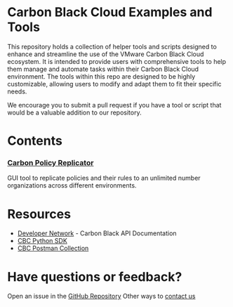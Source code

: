 # Carbon Black Cloud Examples and Tools

This repository holds a collection of helper tools and scripts designed to enhance and streamline the use of the VMware Carbon Black Cloud ecosystem. It is intended to provide users with comprehensive tools to help them manage and automate tasks within their Carbon Black Cloud environment. The tools within this repo are designed to be highly customizable, allowing users to modify and adapt them to fit their specific needs.

We encourage you to submit a pull request if you have a tool or script that would be a valuable addition to our repository.

# Contents

### [Carbon Policy Replicator](https://github.com/cbcommunity/cbc-examples-and-tools/tree/main/carbon_policy_replicator)
GUI tool to replicate policies and their rules to an unlimited number organizations across different environments.

# Resources
* [Developer Network](https://developer.carbonblack.com) - Carbon Black API Documentation
* [CBC Python SDK](https://developer.carbonblack.com/reference/carbon-black-cloud/integrations/python-sdk)
* [CBC Postman Collection](https://documenter.getpostman.com/view/19038029/2s8YK4to5o)

# Have questions or feedback?
Open an issue in the [GitHub Repository](https://github.com/cbcommunity/cbc-examples-and-tools/issues)
Other ways to [contact us](https://developer.carbonblack.com/contact)
